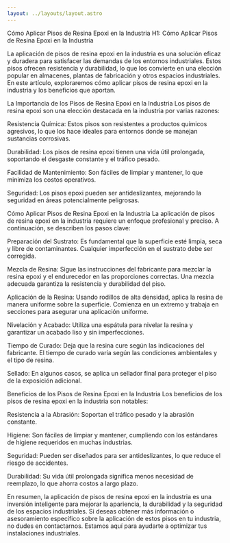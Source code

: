 ```yaml
---
layout: ../layouts/layout.astro
---
```


Cómo Aplicar Pisos de Resina Epoxi en la Industria
H1: Cómo Aplicar Pisos de Resina Epoxi en la Industria

La aplicación de pisos de resina epoxi en la industria es una solución eficaz y duradera para satisfacer las demandas de los entornos industriales. Estos pisos ofrecen resistencia y durabilidad, lo que los convierte en una elección popular en almacenes, plantas de fabricación y otros espacios industriales. En este artículo, exploraremos cómo aplicar pisos de resina epoxi en la industria y los beneficios que aportan.

La Importancia de los Pisos de Resina Epoxi en la Industria
Los pisos de resina epoxi son una elección destacada en la industria por varias razones:

Resistencia Química: Estos pisos son resistentes a productos químicos agresivos, lo que los hace ideales para entornos donde se manejan sustancias corrosivas.

Durabilidad: Los pisos de resina epoxi tienen una vida útil prolongada, soportando el desgaste constante y el tráfico pesado.

Facilidad de Mantenimiento: Son fáciles de limpiar y mantener, lo que minimiza los costos operativos.

Seguridad: Los pisos epoxi pueden ser antideslizantes, mejorando la seguridad en áreas potencialmente peligrosas.

Cómo Aplicar Pisos de Resina Epoxi en la Industria
La aplicación de pisos de resina epoxi en la industria requiere un enfoque profesional y preciso. A continuación, se describen los pasos clave:

Preparación del Sustrato: Es fundamental que la superficie esté limpia, seca y libre de contaminantes. Cualquier imperfección en el sustrato debe ser corregida.

Mezcla de Resina: Sigue las instrucciones del fabricante para mezclar la resina epoxi y el endurecedor en las proporciones correctas. Una mezcla adecuada garantiza la resistencia y durabilidad del piso.

Aplicación de la Resina: Usando rodillos de alta densidad, aplica la resina de manera uniforme sobre la superficie. Comienza en un extremo y trabaja en secciones para asegurar una aplicación uniforme.

Nivelación y Acabado: Utiliza una espátula para nivelar la resina y garantizar un acabado liso y sin imperfecciones.

Tiempo de Curado: Deja que la resina cure según las indicaciones del fabricante. El tiempo de curado varía según las condiciones ambientales y el tipo de resina.

Sellado: En algunos casos, se aplica un sellador final para proteger el piso de la exposición adicional.

Beneficios de los Pisos de Resina Epoxi en la Industria
Los beneficios de los pisos de resina epoxi en la industria son notables:

Resistencia a la Abrasión: Soportan el tráfico pesado y la abrasión constante.

Higiene: Son fáciles de limpiar y mantener, cumpliendo con los estándares de higiene requeridos en muchas industrias.

Seguridad: Pueden ser diseñados para ser antideslizantes, lo que reduce el riesgo de accidentes.

Durabilidad: Su vida útil prolongada significa menos necesidad de reemplazo, lo que ahorra costos a largo plazo.

En resumen, la aplicación de pisos de resina epoxi en la industria es una inversión inteligente para mejorar la apariencia, la durabilidad y la seguridad de los espacios industriales. Si deseas obtener más información o asesoramiento específico sobre la aplicación de estos pisos en tu industria, no dudes en contactarnos. Estamos aquí para ayudarte a optimizar tus instalaciones industriales.
